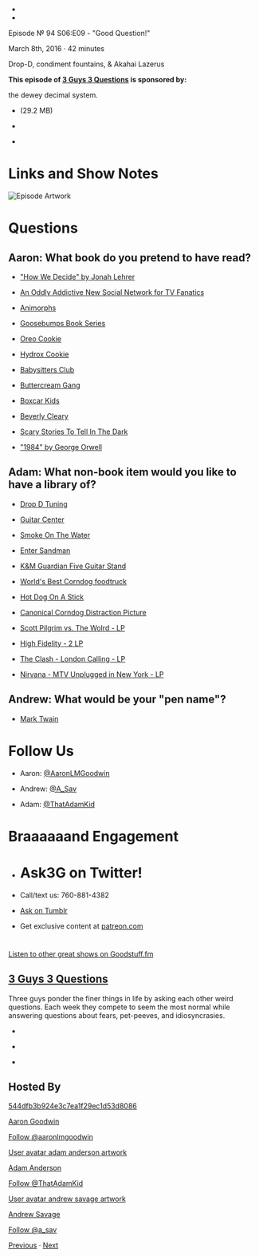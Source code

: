 -

-

Episode № 94 S06:E09 - "Good Question!"

March 8th, 2016 · 42 minutes

Drop-D, condiment fountains, & Akahai Lazerus

**This episode of [3 Guys 3 Questions](/3g3q) is sponsored by:**

the dewey decimal system.

- [](http://podcasts-1.feedpress.co/13789/3G3Q%20-%20S06E09.mp3)(29.2 MB)

- [](http://twitter.com/intent/tweet?text=3%20Guys%203%20Questions%20%E2%84%96%2094%20on%20@goodstuff_fm%20-%20http://goodstuff.fm/3g3q/94)

- [](http://www.facebook.com/sharer/sharer.php?u=http://goodstuff.fm/3g3q/94)

# Links and Show Notes

![Episode Artwork](http://l.gdwn.co/1jLFV.jpg)

# Questions

## Aaron: What book do you pretend to have read?

- ["How We Decide" by Jonah Lehrer](http://www.jonahlehrer.com/)

- [An Oddly Addictive New Social Network for TV Fanatics](http://www.slate.com/blogs/browbeat/2012/03/12/getglue_an_oddly_addictive_new_social_network_for_tv_fanatics.html)

- [Animorphs](http://www.scholastic.com/animorphs/)

- [Goosebumps Book Series](https://en.wikipedia.org/wiki/List_of_Goosebumps_books)

- [Oreo Cookie](http://www.oreo.com/)

- [Hydrox Cookie](https://en.wikipedia.org/wiki/Hydrox)

- [Babysitters Club](https://en.wikipedia.org/wiki/The_Baby-Sitters_Club)

- [Buttercream Gang](http://www.imdb.com/title/tt0103900/)

- [Boxcar Kids](https://en.wikipedia.org/wiki/The_Boxcar_Children)

- [Beverly Cleary](http://www.beverlycleary.com/)

- [Scary Stories To Tell In The Dark](https://en.wikipedia.org/wiki/Scary_Stories_to_Tell_in_the_Dark)

- ["1984" by George Orwell](https://en.wikipedia.org/wiki/Nineteen_Eighty-Four)

## Adam: What non-book item would you like to have a library of?

- [Drop D Tuning](https://en.wikipedia.org/wiki/Drop_D_tuning)

- [Guitar Center](http://www.guitarcenter.com/)

- [Smoke On The Water](https://www.youtube.com/watch?v=zUwEIt9ez7M)

- [Enter Sandman](https://www.youtube.com/watch?v=CD-E-LDc384)

- [K&M Guardian Five Guitar Stand](http://www.guitarcenter.com/KM/Guardian-Five-Guitar-Stand.gc)

- [World's Best Corndog foodtruck](https://www.facebook.com/Worlds-Best-Corn-Dogs-Rexburg-1440741176239396/info/?tab=overview)

- [Hot Dog On A Stick](http://www.hotdogonastick.com/)

- [Canonical Corndog Distraction Picture](http://l.gdwn.co/12SVB.jpg)

- [Scott Pilgrim vs. The Wolrd - LP](http://amzn.com/B003VSTBJ4)

- [High Fidelity - 2 LP](http://amzn.com/B019ITRS6W)

- [The Clash - London Calling - LP](http://amzn.com/B00DYK3C80)

- [Nirvana - MTV Unplugged in New York - LP](http://amzn.com/B000000OU2)

## Andrew: What would be your "pen name"?

- [Mark Twain](http://www.cmgww.com/historic/twain/)

# Follow Us

- Aaron: [@AaronLMGoodwin](http://twitter.com/aaronlmgoodwin)

- Andrew: [@A_Sav](http://twitter.com/a_sav)

- Adam: [@ThatAdamKid](http://twitter.com/thatadamkid)

# Braaaaaand Engagement

- # Ask3G on Twitter!

- Call/text us: 760-881-4382

- [Ask on Tumblr](http://3g3q.co/ask)

- Get exclusive content at [patreon.com](http://www.patreon.com/3g3q)

#

[Listen to other great shows on Goodstuff.fm](http://www.goodstuff.fm)

## [3 Guys 3 Questions](/3g3q)

Three guys ponder the finer things in life by asking each other weird questions. Each week they compete to seem the most normal while answering questions about fears, pet-peeves, and idiosyncrasies.

- [](https://itunes.apple.com/us/podcast/3-guys-3-questions/id914129482)

- [](http://feed.3g3q.co/)

- [](mailto:3guys3questions@gmail.com?cc=sponsorship%40goodstuff.fm&subject=%5BGoodStuff%20FM%5D%20Sponsorship%20Inquiry%20for%203%20Guys%203%20Questions)

## Hosted By

[544dfb3b924e3c7ea1f29ec1d53d8086](/people/aaron-goodwin)[](http://gravatar.com/avatar/544dfb3b924e3c7ea1f29ec1d53d8086.png?s=300&r=pg)

[Aaron Goodwin](/people/aaron-goodwin)

[Follow @aaronlmgoodwin](https://twitter.com/aaronlmgoodwin)

[User avatar adam anderson artwork](/people/adam-anderson)[](https://goodstuffs3.s3.amazonaws.com/uploads/user/avatar/89/user_avatar_adam-anderson_artwork.png)

[Adam Anderson](/people/adam-anderson)

[Follow @ThatAdamKid](https://twitter.com/ThatAdamKid)

[User avatar andrew savage artwork](/people/andrew-savage)[](https://goodstuffs3.s3.amazonaws.com/uploads/user/avatar/95/user_avatar_andrew-savage_artwork.png)

[Andrew Savage](/people/andrew-savage)

[Follow @a_sav](https://twitter.com/a_sav)

[Previous](/3g3q/93) · [Next](/3g3q/95)
